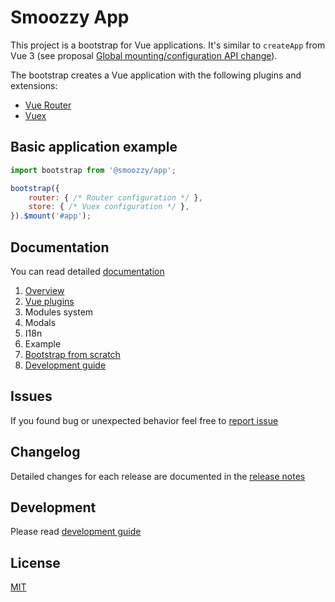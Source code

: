 # Smoozzy App

This project is a bootstrap for Vue applications. It's similar to `createApp` from Vue 3 (see proposal [Global mounting/configuration API change](https://github.com/vuejs/rfcs/pull/29)).

The bootstrap creates a Vue application with the following plugins and extensions:

- [Vue Router](http://router.vuejs.org/)
- [Vuex](https://vuex.vuejs.org)


## Basic application example

```javascript
import bootstrap from '@smoozzy/app';

bootstrap({
    router: { /* Router configuration */ },
    store: { /* Vuex configuration */ },
}).$mount('#app');
```


## Documentation

You can read detailed [documentation](./docs/index.md)

1. [Overview](./docs/01-overview.md)
2. [Vue plugins](./docs/02-vue-plugins.md)
3. Modules system
4. Modals
5. I18n
6. Example
7. [Bootstrap from scratch](./docs/07-from-scratch.md)
8. [Development guide](./docs/08-development.md)


## Issues

If you found bug or unexpected behavior feel free to [report issue](/smoozzy/app/issues)


## Changelog

Detailed changes for each release are documented in the [release notes](./CHANGELOG.md)


## Development

Please read [development guide](./docs/08-development.md)


## License

[MIT](http://opensource.org/licenses/MIT)

